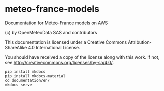 # meteo-france-models
Documentation for Météo-France models on AWS


(c) by OpenMeteoData SAS and contributors

This documentation is licensed under a
Creative Commons Attribution-ShareAlike 4.0 International License.

You should have received a copy of the license along with this
work. If not, see <http://creativecommons.org/licenses/by-sa/4.0/>.

```
pip install mkdocs
pip install mkdocs-material
cd documentation/en/
mkdocs serve
```
